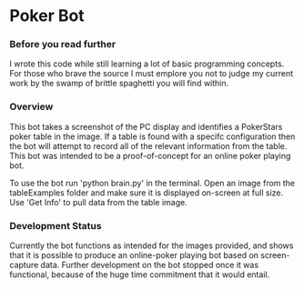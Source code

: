 # Poker Bot

### Before you read further
I wrote this code while still learning a lot of basic programming concepts. For those who brave the source I must emplore you not to judge my current work by the swamp of brittle spaghetti you will find within.

### Overview
This bot takes a screenshot of the PC display and identifies a PokerStars poker table in the image. If a table is found with a specifc configuration then the bot will attempt to record all of the relevant information from the table. This bot was intended to be a proof-of-concept for an online poker playing bot.

To use the bot run 'python brain.py' in the terminal. Open an image from the tableExamples folder and make sure it is displayed on-screen at full size. Use 'Get Info' to pull data from the table image.

### Development Status
Currently the bot functions as intended for the images provided, and shows that it is possible to produce an online-poker playing bot based on screen-capture data. Further development on the bot stopped once it was functional, because of the huge time commitment that it would entail.

